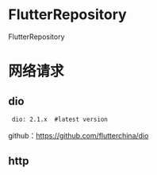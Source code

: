 # FlutterRepository
FlutterRepository
# 网络请求
## dio
```xml
 dio: 2.1.x  #latest version
```
github：<https://github.com/flutterchina/dio>
## http
